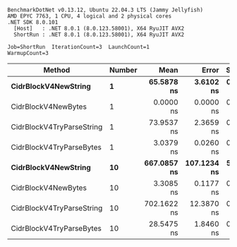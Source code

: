 ```

BenchmarkDotNet v0.13.12, Ubuntu 22.04.3 LTS (Jammy Jellyfish)
AMD EPYC 7763, 1 CPU, 4 logical and 2 physical cores
.NET SDK 8.0.101
  [Host]   : .NET 8.0.1 (8.0.123.58001), X64 RyuJIT AVX2
  ShortRun : .NET 8.0.1 (8.0.123.58001), X64 RyuJIT AVX2

Job=ShortRun  IterationCount=3  LaunchCount=1  
WarmupCount=3  

```
| Method                    | Number | Mean        | Error       | StdDev    | Min         | Max         | Allocated |
|-------------------------- |------- |------------:|------------:|----------:|------------:|------------:|----------:|
| **CidrBlockV4NewString**      | **1**      |  **65.5878 ns** |   **3.6102 ns** | **0.1979 ns** |  **65.4564 ns** |  **65.8154 ns** |         **-** |
| CidrBlockV4NewBytes       | 1      |   0.0000 ns |   0.0000 ns | 0.0000 ns |   0.0000 ns |   0.0000 ns |         - |
| CidrBlockV4TryParseString | 1      |  73.9537 ns |   2.3659 ns | 0.1297 ns |  73.8663 ns |  74.1027 ns |         - |
| CidrBlockV4TryParseBytes  | 1      |   3.0379 ns |   0.0260 ns | 0.0014 ns |   3.0365 ns |   3.0393 ns |         - |
| **CidrBlockV4NewString**      | **10**     | **667.0857 ns** | **107.1234 ns** | **5.8718 ns** | **660.4726 ns** | **671.6878 ns** |         **-** |
| CidrBlockV4NewBytes       | 10     |   3.3085 ns |   0.1177 ns | 0.0065 ns |   3.3019 ns |   3.3148 ns |         - |
| CidrBlockV4TryParseString | 10     | 702.1622 ns |  12.3870 ns | 0.6790 ns | 701.4119 ns | 702.7343 ns |         - |
| CidrBlockV4TryParseBytes  | 10     |  28.5475 ns |   1.8460 ns | 0.1012 ns |  28.4888 ns |  28.6644 ns |         - |

